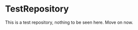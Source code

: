 TestRepository
==============

This is a test repository, nothing to be seen here. Move on now.  
 
 
   
   
   
       
                    
             
                 
                
           
        
        
        
     
     
    
  
  
 
 
 
